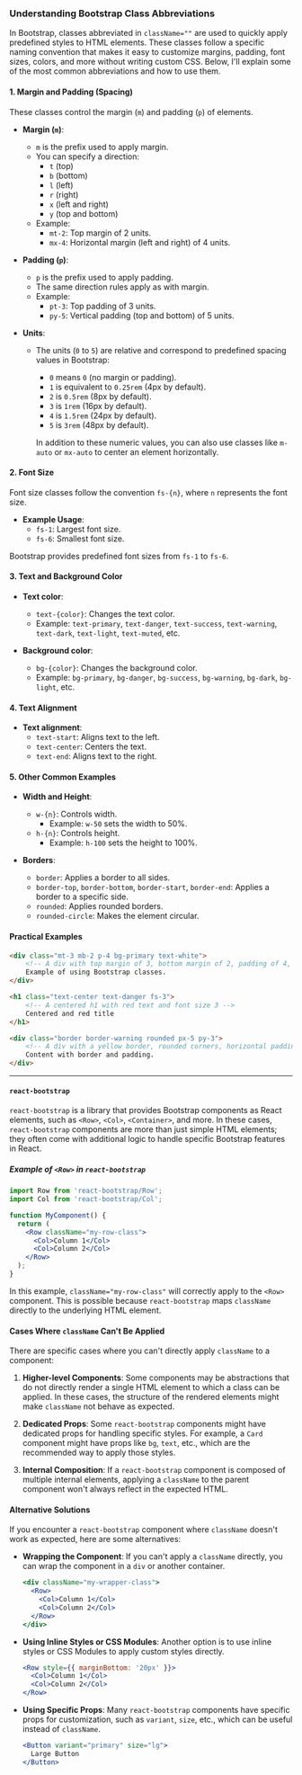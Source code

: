 ### Understanding Bootstrap Class Abbreviations

In Bootstrap, classes abbreviated in `className=""` are used to quickly apply predefined styles to HTML elements. These classes follow a specific naming convention that makes it easy to customize margins, padding, font sizes, colors, and more without writing custom CSS. Below, I'll explain some of the most common abbreviations and how to use them.

#### 1. **Margin and Padding (Spacing)**
These classes control the margin (`m`) and padding (`p`) of elements.

- **Margin (`m`)**:
  - `m` is the prefix used to apply margin.
  - You can specify a direction:
    - `t` (top)
    - `b` (bottom)
    - `l` (left)
    - `r` (right)
    - `x` (left and right)
    - `y` (top and bottom)
  - Example:
    - `mt-2`: Top margin of 2 units.
    - `mx-4`: Horizontal margin (left and right) of 4 units.

- **Padding (`p`)**:
  - `p` is the prefix used to apply padding.
  - The same direction rules apply as with margin.
  - Example:
    - `pt-3`: Top padding of 3 units.
    - `py-5`: Vertical padding (top and bottom) of 5 units.

- **Units**:
  - The units (`0` to `5`) are relative and correspond to predefined spacing values in Bootstrap:
    - `0` means `0` (no margin or padding).
    - `1` is equivalent to `0.25rem` (4px by default).
    - `2` is `0.5rem` (8px by default).
    - `3` is `1rem` (16px by default).
    - `4` is `1.5rem` (24px by default).
    - `5` is `3rem` (48px by default).

    In addition to these numeric values, you can also use classes like `m-auto` or `mx-auto` to center an element horizontally.

#### 2. **Font Size**
Font size classes follow the convention `fs-{n}`, where `n` represents the font size.

- **Example Usage**:
  - `fs-1`: Largest font size.
  - `fs-6`: Smallest font size.

Bootstrap provides predefined font sizes from `fs-1` to `fs-6`.

#### 3. **Text and Background Color**
- **Text color**:
  - `text-{color}`: Changes the text color.
  - Example: `text-primary`, `text-danger`, `text-success`, `text-warning`, `text-dark`, `text-light`, `text-muted`, etc.

- **Background color**:
  - `bg-{color}`: Changes the background color.
  - Example: `bg-primary`, `bg-danger`, `bg-success`, `bg-warning`, `bg-dark`, `bg-light`, etc.

#### 4. **Text Alignment**
- **Text alignment**:
  - `text-start`: Aligns text to the left.
  - `text-center`: Centers the text.
  - `text-end`: Aligns text to the right.

#### 5. **Other Common Examples**
- **Width and Height**:
  - `w-{n}`: Controls width.
    - Example: `w-50` sets the width to 50%.
  - `h-{n}`: Controls height.
    - Example: `h-100` sets the height to 100%.
  
- **Borders**:
  - `border`: Applies a border to all sides.
  - `border-top`, `border-bottom`, `border-start`, `border-end`: Applies a border to a specific side.
  - `rounded`: Applies rounded borders.
  - `rounded-circle`: Makes the element circular.

#### Practical Examples

```html
<div class="mt-3 mb-2 p-4 bg-primary text-white">
    <!-- A div with top margin of 3, bottom margin of 2, padding of 4, blue background, and white text -->
    Example of using Bootstrap classes.
</div>

<h1 class="text-center text-danger fs-3">
    <!-- A centered h1 with red text and font size 3 -->
    Centered and red title
</h1>

<div class="border border-warning rounded px-5 py-3">
    <!-- A div with a yellow border, rounded corners, horizontal padding of 5, and vertical padding of 3 -->
    Content with border and padding.
</div>
```

---


#### `react-bootstrap`

`react-bootstrap` is a library that provides Bootstrap components as React elements, such as `<Row>`, `<Col>`, `<Container>`, and more. In these cases, `react-bootstrap` components are more than just simple HTML elements; they often come with additional logic to handle specific Bootstrap features in React.

##### Example of `<Row>` in `react-bootstrap`

```jsx
import Row from 'react-bootstrap/Row';
import Col from 'react-bootstrap/Col';

function MyComponent() {
  return (
    <Row className="my-row-class">
      <Col>Column 1</Col>
      <Col>Column 2</Col>
    </Row>
  );
}
```

In this example, `className="my-row-class"` will correctly apply to the `<Row>` component. This is possible because `react-bootstrap` maps `className` directly to the underlying HTML element.

#### Cases Where `className` Can't Be Applied

There are specific cases where you can't directly apply `className` to a component:

1. **Higher-level Components**: Some components may be abstractions that do not directly render a single HTML element to which a class can be applied. In these cases, the structure of the rendered elements might make `className` not behave as expected.

2. **Dedicated Props**: Some `react-bootstrap` components might have dedicated props for handling specific styles. For example, a `Card` component might have props like `bg`, `text`, etc., which are the recommended way to apply those styles.

3. **Internal Composition**: If a `react-bootstrap` component is composed of multiple internal elements, applying a `className` to the parent component won't always reflect in the expected HTML.

#### Alternative Solutions

If you encounter a `react-bootstrap` component where `className` doesn't work as expected, here are some alternatives:

- **Wrapping the Component**: If you can't apply a `className` directly, you can wrap the component in a `div` or another container.

    ```jsx
    <div className="my-wrapper-class">
      <Row>
        <Col>Column 1</Col>
        <Col>Column 2</Col>
      </Row>
    </div>
    ```

- **Using Inline Styles or CSS Modules**: Another option is to use inline styles or CSS Modules to apply custom styles directly.

    ```jsx
    <Row style={{ marginBottom: '20px' }}>
      <Col>Column 1</Col>
      <Col>Column 2</Col>
    </Row>
    ```

- **Using Specific Props**: Many `react-bootstrap` components have specific props for customization, such as `variant`, `size`, etc., which can be useful instead of `className`.

    ```jsx
    <Button variant="primary" size="lg">
      Large Button
    </Button>
    ```